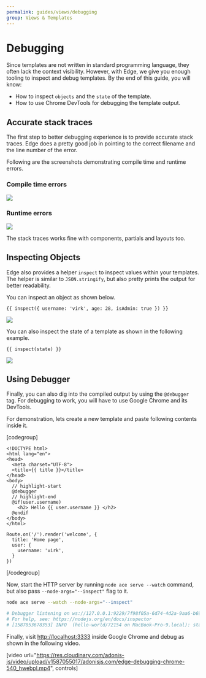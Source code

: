 ```yaml
---
permalink: guides/views/debugging
group: Views & Templates
---
```


# Debugging
Since templates are not written in standard programming language, they often lack the context visibility. However, with Edge, we give you enough tooling to inspect and debug templates. By the end of this guide, you will know:

- How to inspect `objects` and the `state` of the template.
- How to use Chrome DevTools for debugging the template output.

## Accurate stack traces
The first step to better debugging experience is to provide accurate stack traces. Edge does a pretty good job in pointing to the correct filename and the line number of the error.

Following are the screenshots demonstrating compile time and runtime errors.

### Compile time errors
![](https://res.cloudinary.com/adonis-js/image/upload/q_100/v1587039853/adonisjs.com/edge-compile-error.png)

### Runtime errors
![](https://res.cloudinary.com/adonis-js/image/upload/q_100/v1587040053/adonisjs.com/edge-runtime-error.png)

The stack traces works fine with components, partials and layouts too.

## Inspecting Objects
Edge also provides a helper `inspect` to inspect values within your templates. The helper is similar to `JSON.stringify`, but also pretty prints the output for better readability.

You can inspect an object as shown below.

```edge
{{ inspect({ username: 'virk', age: 28, isAdmin: true }) }}
```

![](https://res.cloudinary.com/adonis-js/image/upload/q_100/v1587022522/adonisjs.com/edge-inspect.png)

You can also inspect the state of a template as shown in the following example.

```edge
{{ inspect(state) }}
```

![](https://res.cloudinary.com/adonis-js/image/upload/q_100/v1587048614/adonisjs.com/componet-inspect.png)

## Using Debugger
Finally, you can also dig into the compiled output by using the `@debugger` tag. For debugging to work, you will have to use Google Chrome and its DevTools.

For demonstration, lets create a new template and paste following contents inside it.

[codegroup]

```edge{}{View}
<!DOCTYPE html>
<html lang="en">
<head>
  <meta charset="UTF-8">
  <title>{{ title }}</title>
</head>
<body>
  // highlight-start
  @debugger
  // highlight-end
  @if(user.username)
    <h2> Hello {{ user.username }} </h2>
  @endif
</body>
</html>
```

```ts{}{Route}
Route.on('/').render('welcome', {
  title: 'Home page',
  user: {
    username: 'virk',
  }
})
```
[/codegroup]

Now, start the HTTP server by running `node ace serve --watch` command, but also pass `--node-args="--inspect"` flag to it.

```sh
node ace serve --watch --node-args="--inspect"

# Debugger listening on ws://127.0.0.1:9229/7f98f05a-6d74-4d2a-9aa6-b69fda272a90
# For help, see: https://nodejs.org/en/docs/inspector
# [1587053678353] INFO  (hello-world/72154 on MacBook-Pro-9.local): started server on 0.0.0.0:3333
```

Finally, visit [http://localhost:3333](http://localhost:3333) inside Google Chrome and debug as shown in the following video.

[video url="https://res.cloudinary.com/adonis-js/video/upload/v1587055017/adonisjs.com/edge-debugging-chrome-540_hwebpl.mp4", controls]
